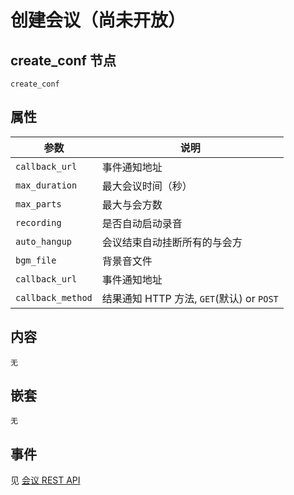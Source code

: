 # 创建会议（尚未开放）

## create_conf 节点

```
create_conf
```

## 属性

| 参数                  | 说明                                      |
| --------------------- |  ---------------------------------------- |
| `callback_url`        | 事件通知地址                              |
| `max_duration`        | 最大会议时间（秒）                        |
| `max_parts`           | 最大与会方数                              |
| `recording`           | 是否自动启动录音                          |
| `auto_hangup`         | 会议结束自动挂断所有的与会方              |
| `bgm_file`            | 背景音文件                                |
| `callback_url`        | 事件通知地址                              |
| `callback_method`     | 结果通知 HTTP 方法, `GET`(默认) or `POST` |

## 内容
    无

## 嵌套
    无

## 事件
见 [会议 REST API](/docs/conf/create.md)
